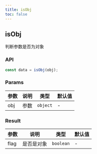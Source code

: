 ```yaml
---
title: isObj
toc: false
---
```


## isObj

判断参数是否为对象

<code src="./demo.tsx"></code>

### API

```typescript
const data = isObj(obj);
```

### Params

| 参数 | 说明 | 类型     | 默认值 |
| ---- | ---- | -------- | ------ |
| obj  | 参数 | `object` | -      |


### Result

| 参数 | 说明       | 类型      | 默认值 |
| ---- | ---------- | --------- | ------ |
| flag | 是否是对象 | `boolean` | -      |
